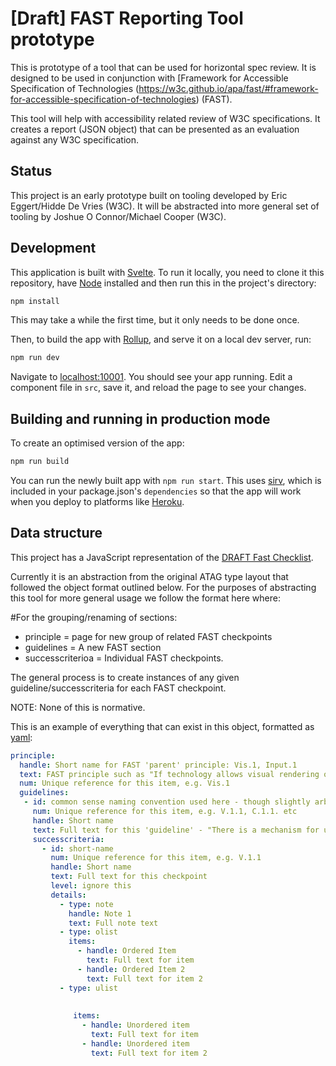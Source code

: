 # [Draft] FAST Reporting Tool prototype

This is prototype of a tool that can be used for horizontal spec review. It is designed to be used in conjunction with [Framework for Accessible Specification of Technologies (https://w3c.github.io/apa/fast/#framework-for-accessible-specification-of-technologies) (FAST).

This tool will help with accessibility related review of W3C specifications. It creates a report (JSON object) that can be presented as an evaluation against any W3C specification.

## Status

This project is an early prototype built on tooling developed by Eric Eggert/Hidde De Vries (W3C). It will be abstracted into more general set of tooling by Joshue O Connor/Michael Cooper (W3C).

## Development

This application is built with [Svelte](https://svelte.dev). To run it locally, you need to clone it this repository, have [Node](https://nodejs.org) installed and then run this in the project's directory:

```bash
npm install
```

This may take a while the first time, but it only needs to be done once.

Then, to build the app with [Rollup](https://rollupjs.org), and serve it on a local dev server, run:

```bash
npm run dev
```

Navigate to [localhost:10001](http://localhost:10001). You should see your app running. Edit a component file in `src`, save it, and reload the page to see your changes.

## Building and running in production mode

To create an optimised version of the app:

```bash
npm run build
```

You can run the newly built app with `npm run start`. This uses [sirv](https://github.com/lukeed/sirv), which is included in your package.json's `dependencies` so that the app will work when you deploy to platforms like [Heroku](https://heroku.com).

## Data structure

This project has a JavaScript representation of the [DRAFT Fast Checklist](https://w3c.github.io/apa/fast/checklist.html).

Currently it is an abstraction from the original ATAG type layout that followed the object format outlined below. For the purposes of abstracting this tool for more general usage we follow the format here where:

#For the grouping/renaming of sections:

* principle = page for new group of related FAST checkpoints
* guidelines = A new FAST section
* successcriterioa = Individual FAST checkpoints.

The general process is to create instances of any given guideline/successcriteria for each FAST checkpoint.

NOTE: None of this is normative.

This is an example of everything that can exist in this object, formatted as [yaml](https://yaml.org/):

```yaml
principle:
  handle: Short name for FAST 'parent' principle: Vis.1, Input.1
  text: FAST principle such as "If technology allows visual rendering of content" or "If technology provides author control over color" - these determin the relevancy of a FAST "principle"
  num: Unique reference for this item, e.g. Vis.1
  guidelines:
   - id: common sense naming convention used here - though slightly arbitrary for each checkpoint e.g. "content-resized" or "defined-way-for-non-visual-rendering"
     num: Unique reference for this item, e.g. V.1.1, C.1.1. etc
     handle: Short name
     text: Full text for this 'guideline' - "There is a mechanism for users to override colors of text and user interface components" etc.
     successcriteria:
       - id: short-name
         num: Unique reference for this item, e.g. V.1.1
         handle: Short name
         text: Full text for this checkpoint
         level: ignore this
         details:
           - type: note
             handle: Note 1
             text: Full note text
           - type: olist
             items:
               - handle: Ordered Item
                 text: Full text for item
               - handle: Ordered Item 2
                 text: Full text for item 2
           - type: ulist
           
 
              items:
                - handle: Unordered item
                  text: Full text for item
                - handle: Unordered item
                  text: Full text for item 2
```
